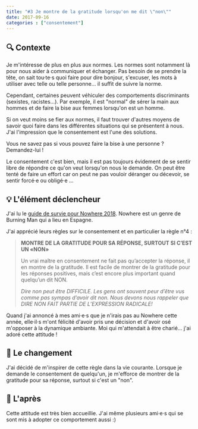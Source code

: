 ```yaml
---
title: "#3 Je montre de la gratitude lorsqu'on me dit \"non\""
date: 2017-09-16
categories : ["consentement"]
---
```


## 🔍 Contexte
Je m'intéresse de plus en plus aux normes. Les normes sont notamment là pour nous aider à communiquer et échanger. Pas besoin de se prendre la tête, on sait tou·te·s quoi faire pour dire bonjour, s'excuser, les mots à utiliser avec telle ou telle personne... il suffit de suivre la norme.

Cependant, certaines peuvent véhiculer des comportements discriminants (sexistes, racistes...). Par exemple, il est "normal" de sérer la main aux hommes et de faire la bise aux femmes lorsqu'on est un homme.

Si on veut moins se fier aux normes, il faut trouver d'autres moyens de savoir quoi faire dans les différentes situations qui se présentent à nous. J'ai l'impression que le consentement est l'une des solutions.

Vous ne savez pas si vous pouvez faire la bise à une personne ? Demandez-lui !

Le consentement c'est bien, mais il est pas toujours évidement de se sentir libre de répondre ce qu'on veut lorsqu'on nous le demande. On peut être tenté de faire un effort car on peut ne pas vouloir déranger ou décevoir, se sentir forcé·e ou obligé·e ...


## 💡 L'élément déclencheur

J'ai lu le [guide de survie pour Nowhere 2018](https://www.goingnowhere.org/files/SurvivalGuide2018French.pdf#page=9). Nowhere est un genre de Burning Man qui a lieu en Espagne.

J'ai apprécié leurs règles sur le consentement et en particulier la règle n°4 :

> **MONTRE DE LA GRATITUDE POUR SA RÉPONSE, SURTOUT SI C’EST UN «NON»**
>
> Un vrai maître en consentement ne fait pas qu’accepter la réponse, il en montre de la gratitude. Il est facile de montrer de la gratitude pour les réponses positives, mais c’est encore plus important quand quelqu’un dit NON.
>
> _Dire non peut être DIFFICILE. Les gens ont souvent peur d’être vus comme pas sympas d’avoir dit non. Nous devons nous rappeler que DIRE NON FAIT PARTIE DE L’EXPRESSION RADICALE!_

Quand j'ai annoncé à mes ami·e·s que je n'irais pas au Nowhere cette année, elle·il·s m'ont félicité d'avoir pris une décision et d'avoir osé m'opposer à la dynamique ambiante. Moi qui m'attendait à être charié... j'ai adoré cette attitude !

## 👣 Le changement

J'ai décidé de m'inspirer de cette règle dans la vie courante. Lorsque je demande le consentement de quelqu'un, je m'efforce de montrer de la gratitude pour sa réponse, surtout si c'est un "non".

## 🌈 L'après

Cette attitude est très bien accueillie. J'ai même plusieurs ami·e·s qui se sont mis à adopter ce comportement aussi :)